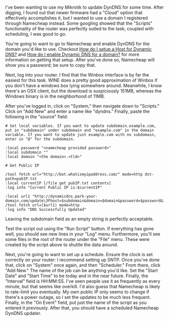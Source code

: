 <!-- 
.. title: Namecheap DynDNS with a Mikrotik
.. slug: namecheap-dyndns-with-a-mikrotik
.. date: 2014-09-09 04:44:24 UTC
.. tags: Mikrotik, Networking, DynDNS
.. link: 
.. description: 
.. type: text
-->

I've been wanting to use my Mikrotik to update DynDNS for some time. After digging, I found out that newer firmware had a "Cloud" option that effectively accomplishes it, but I wanted to use a domain I registered through Namecheap instead. Some googling showed that the "Scripts" functionality of the router was perfectly suited to the task; coupled with scheduling, I was good to go.

You're going to want to go to Namecheap and enable DynDNS for the domain you'd like to use. Checkout [How do I setup a Host for Dynamic DNS?](https://www.namecheap.com/support/knowledgebase/article.aspx/43/11/how-do-i-setup-a-host-for-dynamic-dns) and [How do I enable Dynamic DNS for a domain?](https://www.namecheap.com/support/knowledgebase/article.aspx/595/11/how-do-i-enable-dynamic-dns-for-a-domain) for more information on getting that setup. After you've done so, Namecheap will show you a password; be sure to copy that.

Next, log into your router. I find that the Winbox interface is by far the easiest for this task. WINE does a pretty good approximation of Winbox if you don't have a windows box lying somewhere around. Meanwhile, I know there's an OSX client, but the download is suspiciously 151MB, whereas the Windows binary is in the neighborhood of 11MB.

After you've logged in, click on "System," then navigate down to "Scripts." Click on "Add New" and enter a name like "dyndns." Finally, paste the following in the "source" field:

    # Set local variables. If you want to update subdomain.example.com, put in "subdomain" under subdomain and "example.com" in the domain variable. If you want to update just example.com with no subdomain, enter in "@" for the subdomain.
    
    :local password "<namecheap provided password>"
    :local subdomain ""
    :local domain "<the domain>.<tld>"
    
    # Get Public IP
    
    /tool fetch url="http://bot.whatismyipaddress.com/" mode=http dst-path=pubIP.txt
    :local currentIP [/file get pubIP.txt contents]
    :log info "Current Public IP is:$currentIP"
    
    :local url1 "http://dynamicdns.park-your-domain.com/update\3Fhost=$subdomain&domain=$domain&password=$password&ip=$currentIP"
    /tool fetch url=($url1) mode=http
    :log info "DNS Successfully Updated"

Leaving the subdomain field as an empty string is perfectly acceptable.

Test the script out using the "Run Script" button. If everything has gone well, you should see new lines in your "Log" menu. Furthermore, you'll see some files in the root of the router under the "File" menu. These were created by the script above to shuttle the data around.

Next, you're going to want to set up a schedule. Ensure the clock is set correctly on your router: I recommend setting up SNTP. Once you've done that, click on "System" once again, and then "Scheduler." From there, click "Add New." The name of the job can be anything you'd like. Set the "Start Date" and "Start Time" to be today and in the near future. Finally, the "Interval" field is HH:MM:SS. I've seen people use it as frequently as every minute, but that seems like overkill. I'd also guess that Namecheap is likely to rate-limit you eventually. My own public IP only seems to change if there's a power outage, so I set the updates to be much less frequent. Finally, in the "On Event" field, put just the name of the script as you entered it previously. After that, you should have a scheduled Namecheap DynDNS updater.
